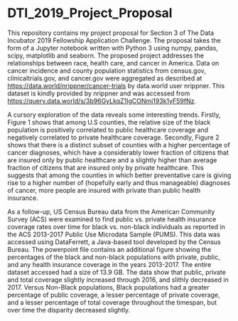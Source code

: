 # DTI_2019_Project_Proposal
This repository contains my project proposal for Section 3 of The Data Incubator 2019 Fellowship Application Challenge. The proposal takes the form of a Jupyter notebook written with Python 3 using numpy, pandas, scipy, matplotlib and seaborn. The proposed project addresses the relationships between race, health care, and cancer in America. Data on cancer incidence and county population statistics from census.gov, clinicaltrials.gov, and cancer.gov were aggregated as described at https://data.world/nrippner/cancer-trials by data.world user nrippner. This dataset is kindly provided by nrippner and was accessed from https://query.data.world/s/3b96GyLkqZ1IgCONmj193k1yF59fNz.

A cursory exploration of the data reveals some interesting trends. Firstly, Figure 1 shows that among U.S counties, the relative size of the black population is positively correlated to public healthcare coverage and negatively correlated to private healthcare coverage. Secondly, Figure 2 shows that there is a distinct subset of counties with a higher percentage of cancer diagnoses, which have a considerably lower fraction of citizens that are insured only by public healthcare and a slightly higher than average fraction of citizens that are insured only by private healthcare. This suggests that among the counties in which better preventative care is giving rise to a higher number of (hopefully early and thus manageable) diagnoses of cancer, more people are insured with private than public health insurance.

As a follow-up, US Census Bureau data from the American Community Survey (ACS) were examined to find public vs. private health insurance coverage rates over time for black vs. non-black individuals as reported in the ACS 2013-2017 Public Use Microdata Sample (PUMS). This data was accessed using DataFerrett, a Java-based tool developed by the Census Bureau. The powerpoint file contains an additional figure showing the percentages of the black and non-black populations with private, public, and any health insurance coverage in the years 2013-2017. The entire dataset accessed had a size of 13.9 GB. The data show that public, private and total coverage slightly increased through 2016, and slithly decreased in 2017. Versus Non-Black populations, Black populations had a greater percentage of public coverage, a lesser percentage of private coverage, and a lesser percentage of total coverage throughout the timespan, but over time the disparity decreased slightly. 
